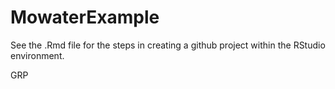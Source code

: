 # MowaterExample

See the .Rmd file for the steps in creating a github project within the RStudio environment.

GRP 